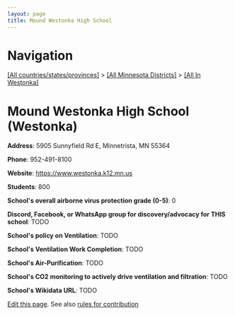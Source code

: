 ```yaml
---
layout: page
title: Mound Westonka High School
---
```

# Navigation

[[All countries/states/provinces]](../../..) > [[All Minnesota Districts]](../..) > [[All In Westonka]](..)

# Mound Westonka High School (Westonka)

**Address**: 5905 Sunnyfield Rd E, Minnetrista, MN 55364

**Phone**: 952-491-8100

**Website**: <https://www.westonka.k12.mn.us>

**Students**: 800

**School's overall airborne virus protection grade (0-5)**: 0

**Discord, Facebook, or WhatsApp group for discovery/advocacy for THIS school**: TODO

**School's policy on Ventilation**: TODO

**School's Ventilation Work Completion**: TODO

**School's Air-Purification**: TODO

**School's CO2 monitoring to actively drive ventilation and filtration**: TODO

**School's Wikidata URL**: TODO


[Edit this page](https://github.com/ventilate-schools/MN/edit/main/./Westonka/Mound_Westonka_High_School.md). See also [rules for contribution](../../../contribution-rules/)